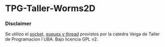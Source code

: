 # TPG-Taller-Worms2D


### Disclaimer

Se utilizo el [socket](https://github.com/eldipa/sockets-en-cpp), [queues y thread](https://github.com/eldipa/hands-on-threads/tree/master/libs) provistos por la catedra Veiga de Taller de Programacion I UBA. Bajo licencia GPL v2.